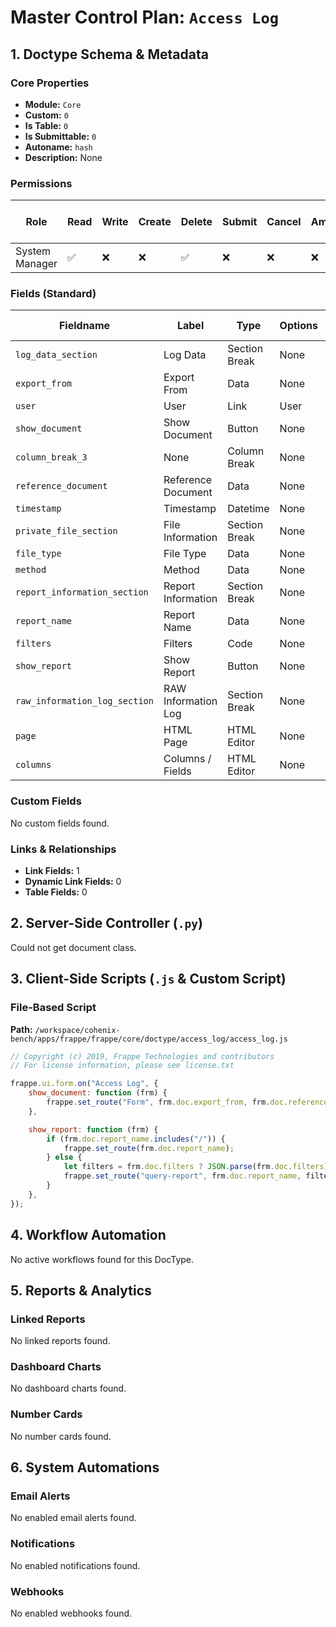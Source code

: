# Master Control Plan: `Access Log`

## 1. Doctype Schema & Metadata

### Core Properties
- **Module:** `Core`
- **Custom:** `0`
- **Is Table:** `0`
- **Is Submittable:** `0`
- **Autoname:** `hash`
- **Description:** None

### Permissions
| Role | Read | Write | Create | Delete | Submit | Cancel | Amend | Report | Import | Export | Print | Email | Share | Set User Perms |
|---|---|---|---|---|---|---|---|---|---|---|---|---|---|---|
| System Manager | ✅ | ❌ | ❌ | ✅ | ❌ | ❌ | ❌ | ✅ | ❌ | ✅ | ✅ | ✅ | ✅ | ❌ |


### Fields (Standard)
| Fieldname | Label | Type | Options | Required | Hidden | Read Only | Default | Description |
|---|---|---|---|---|---|---|---|---|
| `log_data_section` | Log Data | Section Break | None |  |  |  | None | None |
| `export_from` | Export From | Data | None |  |  | ✅ | None | None |
| `user` | User  | Link | User |  |  | ✅ | None | None |
| `show_document` | Show Document | Button | None |  |  |  | None | None |
| `column_break_3` | None | Column Break | None |  |  |  | None | None |
| `reference_document` | Reference Document | Data | None |  |  | ✅ | None | None |
| `timestamp` | Timestamp | Datetime | None |  |  | ✅ | Now | None |
| `private_file_section` | File Information | Section Break | None |  |  |  | None | None |
| `file_type` | File Type | Data | None |  |  | ✅ | None | None |
| `method` | Method | Data | None |  |  | ✅ | None | None |
| `report_information_section` | Report Information | Section Break | None |  |  |  | None | None |
| `report_name` | Report Name | Data | None |  |  | ✅ | None | None |
| `filters` | Filters | Code | None |  |  | ✅ | None | None |
| `show_report` | Show Report | Button | None |  |  |  | None | None |
| `raw_information_log_section` | RAW Information Log | Section Break | None |  |  |  | None | None |
| `page` | HTML Page | HTML Editor | None |  |  | ✅ | None | None |
| `columns` | Columns / Fields | HTML Editor | None |  |  | ✅ | None | None |


### Custom Fields
No custom fields found.


### Links & Relationships
- **Link Fields:** 1
- **Dynamic Link Fields:** 0
- **Table Fields:** 0

## 2. Server-Side Controller (`.py`)
Could not get document class.


## 3. Client-Side Scripts (`.js` & Custom Script)
### File-Based Script
**Path:** `/workspace/cohenix-bench/apps/frappe/frappe/core/doctype/access_log/access_log.js`
```javascript
// Copyright (c) 2019, Frappe Technologies and contributors
// For license information, please see license.txt

frappe.ui.form.on("Access Log", {
	show_document: function (frm) {
		frappe.set_route("Form", frm.doc.export_from, frm.doc.reference_document);
	},

	show_report: function (frm) {
		if (frm.doc.report_name.includes("/")) {
			frappe.set_route(frm.doc.report_name);
		} else {
			let filters = frm.doc.filters ? JSON.parse(frm.doc.filters) : {};
			frappe.set_route("query-report", frm.doc.report_name, filters);
		}
	},
});

```




## 4. Workflow Automation
No active workflows found for this DocType.


## 5. Reports & Analytics
### Linked Reports
No linked reports found.


### Dashboard Charts
No dashboard charts found.


### Number Cards
No number cards found.


## 6. System Automations
### Email Alerts
No enabled email alerts found.


### Notifications
No enabled notifications found.


### Webhooks
No enabled webhooks found.
